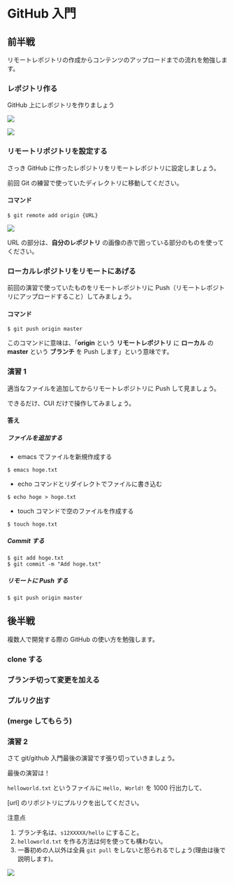 # GitHub 入門

## 前半戦

リモートレポジトリの作成からコンテンツのアップロードまでの流れを勉強します。

### レポジトリ作る

GitHub 上にレポジトリを作りましょう

![](https://i.imgur.com/lw8pYFl.png)

![](https://i.imgur.com/t96IWsd.png)

### リモートリポジトリを設定する

さっき GitHub に作ったレポジトリをリモートレポジトリに設定しましょう。

前回 Git の練習で使っていたディレクトリに移動してください。

#### コマンド

```
$ git remote add origin {URL}
```

![](https://i.imgur.com/iA9viZ4.png)

URL の部分は、**自分のレポジトリ** の画像の赤で囲っている部分のものを使ってください。

### ローカルレポジトリをリモートにあげる

前回の演習で使っていたものをリモートレポジトリに Push（リモートレポジトリにアップロードすること）してみましょう。

#### コマンド

```
$ git push origin master
```

このコマンドに意味は、「**origin** という **リモートレポジトリ** に **ローカル** の **master** という **ブランチ** を Push します」という意味です。

### 演習 1

適当なファイルを追加してからリモートレポジトリに Push して見ましょう。

できるだけ、CUI だけで操作してみましょう。

#### 答え

##### ファイルを追加する

- emacs でファイルを新規作成する

```
$ emacs hoge.txt
```

- echo コマンドとリダイレクトでファイルに書き込む

```
$ echo hoge > hoge.txt
```

- touch コマンドで空のファイルを作成する

```
$ touch hoge.txt
```

##### Commit する

```
$ git add hoge.txt
$ git commit -m "Add hoge.txt"
```

##### リモートに Push する

```
$ git push origin master
```

## 後半戦

複数人で開発する際の GitHub の使い方を勉強します。

### clone する

### ブランチ切って変更を加える

### プルリク出す

### (merge してもらう)

### 演習 2

さて git/github 入門最後の演習です張り切っていきましょう。

最後の演習は！

`helloworld.txt` というファイルに `Hello, World!` を 1000 行出力して、

[url] のリポジトリにプルリクを出してください。

注意点

1. ブランチ名は、`s12XXXXX/hello` にすること。
2. `helloworld.txt` を作る方法は何を使っても構わない。
3. 一番初めの人以外は全員 `git pull` をしないと怒られるでしょう(理由は後で説明します)。

![](https://i.imgur.com/OIlUNld.png)
